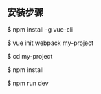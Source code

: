 ## 安装步骤 ##

$ npm install -g vue-cli

$ vue init webpack my-project

$ cd my-project

$ npm install

$ npm run dev
